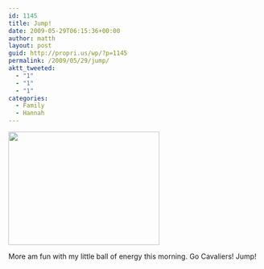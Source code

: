 ```yaml
---
id: 1145
title: Jump!
date: 2009-05-29T06:15:36+00:00
author: matth
layout: post
guid: http://propri.us/wp/?p=1145
permalink: /2009/05/29/jump/
aktt_tweeted:
  - "1"
  - "1"
  - "1"
categories:
  - Family
  - Hannah
---
```

[<img class="alignnone size-full wp-image-364" src="http://localhost/wp-content/uploads/2009/05/l-1600-1200-ed750145-4c06-46d4-9829-a969c9ea46ea.jpeg" alt="" width="300" height="225" />](http://localhost/wp-content/uploads/2009/05/l-1600-1200-ed750145-4c06-46d4-9829-a969c9ea46ea.jpeg)

More am fun with my little ball of energy this morning. Go Cavaliers! Jump!